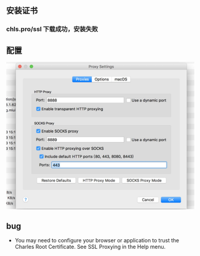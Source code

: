 ## 安装证书

### chls.pro/ssl 下载成功，安装失败

## 配置

![](media/15368232405897.jpg)


## bug

* You may need to configure your browser or application to trust the Charles Root Certificate. See SSL Proxying in the Help menu.


